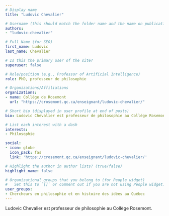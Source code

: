 ```yaml
---
# Display name
title: "Ludovic Chevalier"

# Username (this should match the folder name and the name on publications)
authors:
- "ludovic-chevalier"

# Full Name (for SEO)
first_name: Ludovic
last_name: Chevalier

# Is this the primary user of the site?
superuser: false

# Role/position (e.g., Professor of Artificial Intelligence)
role: PhD, professeur de philosophie

# Organizations/Affiliations
organizations:
- name: Collège de Rosemont
  url: "https://crosemont.qc.ca/enseignant/ludovic-chevalier/"

# Short bio (displayed in user profile at end of posts)
bio: Ludovic Chevalier est professeur de philosophie au Collège Rosemont.

# List each interest with a dash
interests:
- Philosophie

social:
- icon: globe
  icon_pack: fas
  link: 'https://crosemont.qc.ca/enseignant/ludovic-chevalier/'

# Highlight the author in author lists? (true/false)
highlight_name: false

# Organizational groups that you belong to (for People widget)
#   Set this to `[]` or comment out if you are not using People widget.
user_groups:
- Chercheurs en philosophie et en histoire des idées au Québec
---
```

Ludovic Chevalier est professeur de philosophie au Collège Rosemont.